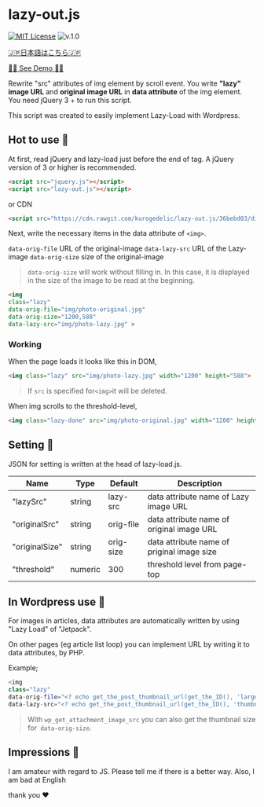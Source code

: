 # lazy-out.js

[![MIT License](http://img.shields.io/badge/license-MIT-blue.svg?style=flat)](LICENSE)
![v.1.0](https://img.shields.io/badge/version-1.0-red.svg)

[🇯🇵日本語はこちら🇯🇵](https://teletakt.red/archives/339)

[🤦‍♀️ See Demo 🤦‍♀️](https://kurogedelic.github.io/lazy-out.js/)


Rewrite "src" attributes of img element by scroll event. 
You write **"lazy" image URL** and **original image URL** in **data   attribute** of the img element. 
You need jQuery 3 + to run this script.

This script was created to easily implement Lazy-Load with Wordpress.

## Hot to use 🤧

At first, read jQuery and lazy-load just before the end of <body> tag.
A jQuery version of 3 or higher is recommended.
  
```html
<script src="jquery.js"></script>
<script src="lazy-out.js"></script>
```

or CDN

```html
<script src="https://cdn.rawgit.com/kurogedelic/lazy-out.js/36bebd03/dist/lazy-out.min.js"></script>
```

Next, write the necessary items in the data attribute of `<img>`.

`data-orig-file` URL of the original-image
`data-lazy-src` URL of the Lazy-image
`data-orig-size` size of the original-image

> `data-orig-size` will work without filling in.
> In this case, it is displayed in the size of the image to be read at the beginning.


```html
<img 
class="lazy"
data-orig-file="img/photo-original.jpg"
data-orig-size="1200,588"
data-lazy-src="img/photo-lazy.jpg" >
```

### Working

When the page loads it looks like this in DOM,

```html
<img class="lazy" src="img/photo-lazy.jpg" width="1200" height="588">
```
> If `src` is specified for` <img> `it will be deleted.

When img scrolls to the threshold-level,

```html
<img class="lazy-done" src="img/photo-original.jpg" width="1200" height="588">
```

## Setting 🤧
JSON for setting is written at the head of lazy-load.js.

Name | Type | Default | Description
------ | ---- | ------- | -----------
"lazySrc" | string | lazy-src | data attribute name of Lazy image URL
"originalSrc" | string | orig-file | data attribute name of original image URL
"originalSize" | string | orig-size | data attribute name of priginal image size
"threshold" | numeric | 300 | threshold level from page-top

## In Wordpress use 🤧

For images in articles, data attributes are automatically written by using "Lazy Load" of "Jetpack".

On other pages (eg article list loop) you can implement URL by writing it to data attributes, by PHP.

Example;

````php
<img 
class="lazy"
data-orig-file="<? echo get_the_post_thumbnail_url(get_the_ID(), 'large'); ?>"
data-lazy-src="<? echo get_the_post_thumbnail_url(get_the_ID(), 'thumbnail'); ?>" >
````

> With `wp_get_attachment_image_src` you can also get the thumbnail size for` data-orig-size`.


## Impressions 🙇
I am amateur with regard to JS.
Please tell me if there is a better way.
Also, I am bad at English

thank you
❤️
